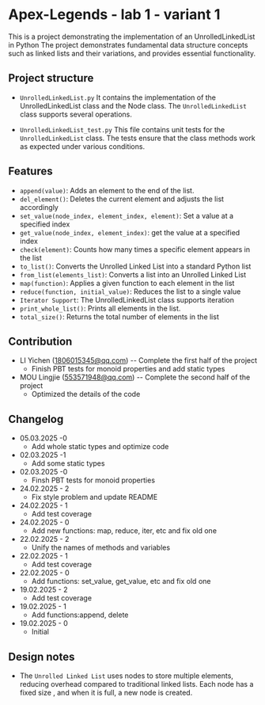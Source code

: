 # Apex-Legends - lab 1 - variant 1

This is a project demonstrating the implementation of an UnrolledLinkedList in Python
The project demonstrates fundamental data structure concepts
such as linked lists and their variations, and provides essential functionality.

## Project structure

- `UnrolledLinkedList.py`
  It contains the implementation of the UnrolledLinkedList class and the Node class.
  The `UnrolledLinkedList` class supports several operations.

- `UnrolledLinkedList_test.py`
  This file contains unit tests for the `UnrolledLinkedList` class.
  The tests ensure that the class methods work as expected under various conditions.

## Features

- `append(value)`: Adds an element to the end of the list.
- `del_element()`: Deletes the current element and adjusts the list accordingly
- `set_value(node_index, element_index, element)`: Set a value at a specified index
- `get_value(node_index, element_index)`: get the value at a specified index
- `check(element)`: Counts how many times a specific element appears in the list
- `to_list()`: Converts the Unrolled Linked List into a standard Python list
- `from_list(elements_list)`: Converts a list into an Unrolled Linked List
- `map(function)`: Applies a given function to each element in the list
- `reduce(function, initial_value)`: Reduces the list to a single value
- `Iterator Support`: The UnrolledLinkedList class supports iteration
- `print_whole_list()`: Prints all elements in the list.
- `total_size()`: Returns the total number of elements in the list

## Contribution

- LI Yichen (<1806015345@qq.com>) -- Complete the first half of the project
   - Finish PBT tests for monoid properties and add static types
- MOU Lingjie (<553571948@qq.com>) -- Complete the second half of the project
   - Optimized the details of the code

## Changelog

- 05.03.2025 -0
   - Add whole static types and optimize code
- 02.03.2025 -1
   - Add some static types
- 02.03.2025 -0
   - Finsh PBT tests for monoid properties
- 24.02.2025 - 2
   - Fix style problem and update README
- 24.02.2025 - 1
   - Add test coverage
- 24.02.2025 - 0
   - Add new functions: map, reduce, iter, etc and fix old one
- 22.02.2025 - 2
   - Unify the names of methods and variables
- 22.02.2025 - 1
   - Add test coverage
- 22.02.2025 - 0
   - Add functions: set_value, get_value, etc and fix old one
- 19.02.2025 - 2
   - Add test coverage
- 19.02.2025 - 1
   - Add functions:append, delete
- 19.02.2025 - 0
   - Initial

## Design notes

- The `Unrolled Linked List` uses nodes to store multiple elements,
  reducing overhead compared to traditional linked lists.
  Each node has a fixed size , and when it is full, a new node is created.
